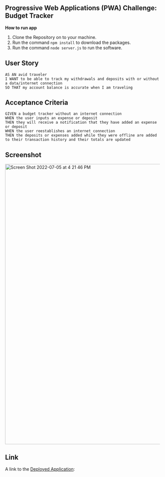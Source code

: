 ## Progressive Web Applications (PWA) Challenge: Budget Tracker 

**How to run app**
1. Clone the Repository on to your machine.
2. Run the command ```npm install``` to download the packages.
3. Run the command ```node server.js``` to run the software.

## User Story
```
AS AN avid traveler
I WANT to be able to track my withdrawals and deposits with or without a data/internet connection
SO THAT my account balance is accurate when I am traveling
```

## Acceptance Criteria
```
GIVEN a budget tracker without an internet connection
WHEN the user inputs an expense or deposit
THEN they will receive a notification that they have added an expense or deposit
WHEN the user reestablishes an internet connection
THEN the deposits or expenses added while they were offline are added to their transaction history and their totals are updated
```

## Screenshot
<img width="910" alt="Screen Shot 2022-07-05 at 4 21 46 PM" src="https://user-images.githubusercontent.com/99158580/177420991-1767a07c-9f90-4ce1-910a-be1e7d83013c.png">


## Link

A link to the [Deployed Application]():
```

```
